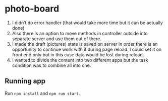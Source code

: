 # photo-board

1. I didn’t do error handler (that would take more time but it can be actually done)
2. Also there is an option to move methods in controller outside into separate server and use them out of there.
3. I made the draft (pictures) state is saved on server in order there is an opportunity to continue work with it during page reload. I could set it on front end only but in this case data would be lost during reload. 
4. I wanted to divide the content into two different apps but the task condition was to combine all into one.

## Running app

Run `npm install` and `npm run start`.
